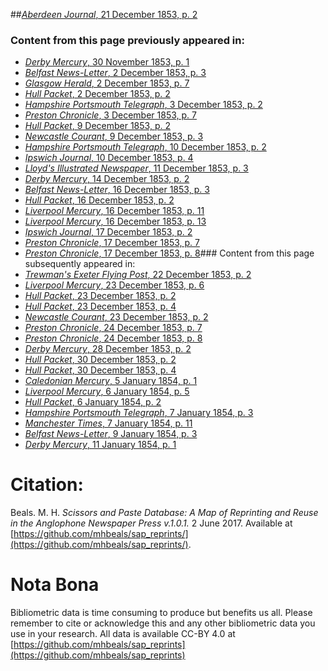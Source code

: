 ##[*Aberdeen Journal*, 21 December 1853, p. 2](https://mhbeals.github.io/sap_html/Aberdeen-Journal/Aberdeen-Journal-21-December-1853-p-2)

### Content from this page previously appeared in:
+ [*Derby Mercury*, 30 November 1853, p. 1](https://mhbeals.github.io/sap_html/Derby-Mercury/Derby-Mercury-30-November-1853-p-1)
+ [*Belfast News-Letter*, 2 December 1853, p. 3](https://mhbeals.github.io/sap_html/Belfast-News-Letter/Belfast-News-Letter-2-December-1853-p-3)
+ [*Glasgow Herald*, 2 December 1853, p. 7](https://mhbeals.github.io/sap_html/Glasgow-Herald/Glasgow-Herald-2-December-1853-p-7)
+ [*Hull Packet*, 2 December 1853, p. 2](https://mhbeals.github.io/sap_html/Hull-Packet/Hull-Packet-2-December-1853-p-2)
+ [*Hampshire Portsmouth Telegraph*, 3 December 1853, p. 2](https://mhbeals.github.io/sap_html/Hampshire-Portsmouth-Telegraph/Hampshire-Portsmouth-Telegraph-3-December-1853-p-2)
+ [*Preston Chronicle*, 3 December 1853, p. 7](https://mhbeals.github.io/sap_html/Preston-Chronicle/Preston-Chronicle-3-December-1853-p-7)
+ [*Hull Packet*, 9 December 1853, p. 2](https://mhbeals.github.io/sap_html/Hull-Packet/Hull-Packet-9-December-1853-p-2)
+ [*Newcastle Courant*, 9 December 1853, p. 3](https://mhbeals.github.io/sap_html/Newcastle-Courant/Newcastle-Courant-9-December-1853-p-3)
+ [*Hampshire Portsmouth Telegraph*, 10 December 1853, p. 2](https://mhbeals.github.io/sap_html/Hampshire-Portsmouth-Telegraph/Hampshire-Portsmouth-Telegraph-10-December-1853-p-2)
+ [*Ipswich Journal*, 10 December 1853, p. 4](https://mhbeals.github.io/sap_html/Ipswich-Journal/Ipswich-Journal-10-December-1853-p-4)
+ [*Lloyd's Illustrated Newspaper*, 11 December 1853, p. 3](https://mhbeals.github.io/sap_html/Lloyd's-Illustrated-Newspaper/Lloyd's-Illustrated-Newspaper-11-December-1853-p-3)
+ [*Derby Mercury*, 14 December 1853, p. 2](https://mhbeals.github.io/sap_html/Derby-Mercury/Derby-Mercury-14-December-1853-p-2)
+ [*Belfast News-Letter*, 16 December 1853, p. 3](https://mhbeals.github.io/sap_html/Belfast-News-Letter/Belfast-News-Letter-16-December-1853-p-3)
+ [*Hull Packet*, 16 December 1853, p. 2](https://mhbeals.github.io/sap_html/Hull-Packet/Hull-Packet-16-December-1853-p-2)
+ [*Liverpool Mercury*, 16 December 1853, p. 11](https://mhbeals.github.io/sap_html/Liverpool-Mercury/Liverpool-Mercury-16-December-1853-p-11)
+ [*Liverpool Mercury*, 16 December 1853, p. 13](https://mhbeals.github.io/sap_html/Liverpool-Mercury/Liverpool-Mercury-16-December-1853-p-13)
+ [*Ipswich Journal*, 17 December 1853, p. 2](https://mhbeals.github.io/sap_html/Ipswich-Journal/Ipswich-Journal-17-December-1853-p-2)
+ [*Preston Chronicle*, 17 December 1853, p. 7](https://mhbeals.github.io/sap_html/Preston-Chronicle/Preston-Chronicle-17-December-1853-p-7)
+ [*Preston Chronicle*, 17 December 1853, p. 8](https://mhbeals.github.io/sap_html/Preston-Chronicle/Preston-Chronicle-17-December-1853-p-8)### Content from this page subsequently appeared in:
+ [*Trewman's Exeter Flying Post*, 22 December 1853, p. 2](https://mhbeals.github.io/sap_html/Trewman's-Exeter-Flying-Post/Trewman's-Exeter-Flying-Post-22-December-1853-p-2)
+ [*Liverpool Mercury*, 23 December 1853, p. 6](https://mhbeals.github.io/sap_html/Liverpool-Mercury/Liverpool-Mercury-23-December-1853-p-6)
+ [*Hull Packet*, 23 December 1853, p. 2](https://mhbeals.github.io/sap_html/Hull-Packet/Hull-Packet-23-December-1853-p-2)
+ [*Hull Packet*, 23 December 1853, p. 4](https://mhbeals.github.io/sap_html/Hull-Packet/Hull-Packet-23-December-1853-p-4)
+ [*Newcastle Courant*, 23 December 1853, p. 2](https://mhbeals.github.io/sap_html/Newcastle-Courant/Newcastle-Courant-23-December-1853-p-2)
+ [*Preston Chronicle*, 24 December 1853, p. 7](https://mhbeals.github.io/sap_html/Preston-Chronicle/Preston-Chronicle-24-December-1853-p-7)
+ [*Preston Chronicle*, 24 December 1853, p. 8](https://mhbeals.github.io/sap_html/Preston-Chronicle/Preston-Chronicle-24-December-1853-p-8)
+ [*Derby Mercury*, 28 December 1853, p. 2](https://mhbeals.github.io/sap_html/Derby-Mercury/Derby-Mercury-28-December-1853-p-2)
+ [*Hull Packet*, 30 December 1853, p. 2](https://mhbeals.github.io/sap_html/Hull-Packet/Hull-Packet-30-December-1853-p-2)
+ [*Hull Packet*, 30 December 1853, p. 4](https://mhbeals.github.io/sap_html/Hull-Packet/Hull-Packet-30-December-1853-p-4)
+ [*Caledonian Mercury*, 5 January 1854, p. 1](https://mhbeals.github.io/sap_html/Caledonian-Mercury/Caledonian-Mercury-5-January-1854-p-1)
+ [*Liverpool Mercury*, 6 January 1854, p. 5](https://mhbeals.github.io/sap_html/Liverpool-Mercury/Liverpool-Mercury-6-January-1854-p-5)
+ [*Hull Packet*, 6 January 1854, p. 2](https://mhbeals.github.io/sap_html/Hull-Packet/Hull-Packet-6-January-1854-p-2)
+ [*Hampshire Portsmouth Telegraph*, 7 January 1854, p. 3](https://mhbeals.github.io/sap_html/Hampshire-Portsmouth-Telegraph/Hampshire-Portsmouth-Telegraph-7-January-1854-p-3)
+ [*Manchester Times*, 7 January 1854, p. 11](https://mhbeals.github.io/sap_html/Manchester-Times/Manchester-Times-7-January-1854-p-11)
+ [*Belfast News-Letter*, 9 January 1854, p. 3](https://mhbeals.github.io/sap_html/Belfast-News-Letter/Belfast-News-Letter-9-January-1854-p-3)
+ [*Derby Mercury*, 11 January 1854, p. 1](https://mhbeals.github.io/sap_html/Derby-Mercury/Derby-Mercury-11-January-1854-p-1)
                    
# Citation: 

Beals. M. H. *Scissors and Paste Database: A Map of Reprinting and Reuse in the Anglophone Newspaper Press v.1.0.1.* 2 June 2017. Available at [https://github.com/mhbeals/sap_reprints/](https://github.com/mhbeals/sap_reprints/). 
                    
# Nota Bona

Bibliometric data is time consuming to produce but benefits us all. Please remember to cite or acknowledge this and any other bibliometric data you use in your research. All data is available CC-BY 4.0 at [https://github.com/mhbeals/sap_reprints](https://github.com/mhbeals/sap_reprints)